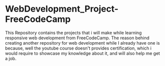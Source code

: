 # WebDevelopment_Project-FreeCodeCamp
This Repository contains the projects that i will make while learning responsive web development from FreeCodeCamp.
The reason behind creating another repository for web development while I already have one is because, well the youtube course doesn't provides certification, which i would require to showcase my knowledge about it, and will also help me get a job.
